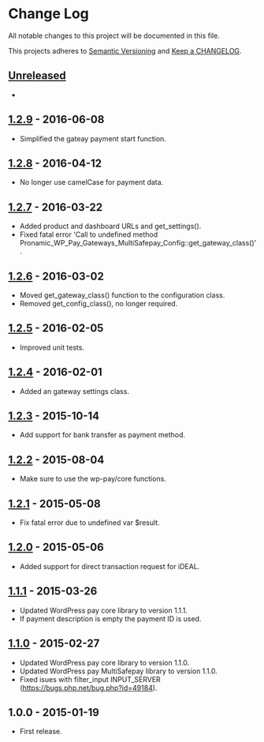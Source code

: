 # Change Log

All notable changes to this project will be documented in this file.

This projects adheres to [Semantic Versioning](http://semver.org/) and [Keep a CHANGELOG](http://keepachangelog.com/).

## [Unreleased][unreleased]
-

## [1.2.9] - 2016-06-08
- Simplified the gateay payment start function.

## [1.2.8] - 2016-04-12
- No longer use camelCase for payment data.

## [1.2.7] - 2016-03-22
- Added product and dashboard URLs and get_settings().
- Fixed fatal error 'Call to undefined method Pronamic_WP_Pay_Gateways_MultiSafepay_Config::get_gateway_class()'.

## [1.2.6] - 2016-03-02
- Moved get_gateway_class() function to the configuration class.
- Removed get_config_class(), no longer required.

## [1.2.5] - 2016-02-05
- Improved unit tests.

## [1.2.4] - 2016-02-01
- Added an gateway settings class.

## [1.2.3] - 2015-10-14
- Add support for bank transfer as payment method.

## [1.2.2] - 2015-08-04
- Make sure to use the wp-pay/core functions.

## [1.2.1] - 2015-05-08
- Fix fatal error due to undefined var $result.

## [1.2.0] - 2015-05-06
- Added support for direct transaction request for iDEAL.

## [1.1.1] - 2015-03-26
- Updated WordPress pay core library to version 1.1.1.
- If payment description is empty the payment ID is used.

## [1.1.0] - 2015-02-27
- Updated WordPress pay core library to version 1.1.0.
- Updated WordPress pay MultiSafepay library to version 1.1.0.
- Fixed isues with filter_input INPUT_SERVER (https://bugs.php.net/bug.php?id=49184).

## 1.0.0 - 2015-01-19
- First release.

[unreleased]: https://github.com/wp-pay-gateways/multisafepay-connect/compare/1.2.9...HEAD
[1.2.9]: https://github.com/wp-pay-gateways/multisafepay-connect/compare/1.2.8...1.2.9
[1.2.8]: https://github.com/wp-pay-gateways/multisafepay-connect/compare/1.2.7...1.2.8
[1.2.7]: https://github.com/wp-pay-gateways/multisafepay-connect/compare/1.2.6...1.2.7
[1.2.6]: https://github.com/wp-pay-gateways/multisafepay-connect/compare/1.2.5...1.2.6
[1.2.5]: https://github.com/wp-pay-gateways/multisafepay-connect/compare/1.2.4...1.2.5
[1.2.4]: https://github.com/wp-pay-gateways/multisafepay-connect/compare/1.2.3...1.2.4
[1.2.3]: https://github.com/wp-pay-gateways/multisafepay-connect/compare/1.2.2...1.2.3
[1.2.2]: https://github.com/wp-pay-gateways/multisafepay-connect/compare/1.2.1...1.2.2
[1.2.1]: https://github.com/wp-pay-gateways/multisafepay-connect/compare/1.2.0...1.2.1
[1.2.0]: https://github.com/wp-pay-gateways/multisafepay-connect/compare/1.1.1...1.2.0
[1.1.1]: https://github.com/wp-pay-gateways/multisafepay-connect/compare/1.1.0...1.1.1
[1.1.0]: https://github.com/wp-pay-gateways/multisafepay-connect/compare/1.0.0...1.1.0
